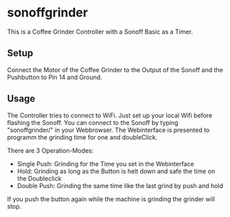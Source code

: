 # sonoffgrinder
This is a Coffee Grinder Controller with a Sonoff Basic as a Timer.

## Setup
Connect the Motor of the Coffee Grinder to the Output of the Sonoff and the Pushbutton to Pin 14 and Ground.

## Usage

The Controller tries to connect to  WiFi. Just set up your local Wifi before flashing the Sonoff.
You can connect to the Sonoff by typing "sonoffgrinder/" in your Webbrowser.
The Webinterface is presented to programm the grinding time for one and doubleClick.

There are 3 Operation-Modes:
- Single Push: Grinding for the Time you set in the Webinterface
- Hold: Grinding as long as the Button is helt down and safe the time on the Doubleclick
- Double Push: Grinding the same time like the last grind by push and hold

If you push the button again while the machine is grinding the grinder will stop.

